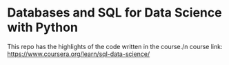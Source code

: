 # Databases and SQL for Data Science with Python
This repo has the highlights of the code written in the course./n
course link: https://www.coursera.org/learn/sql-data-science/
